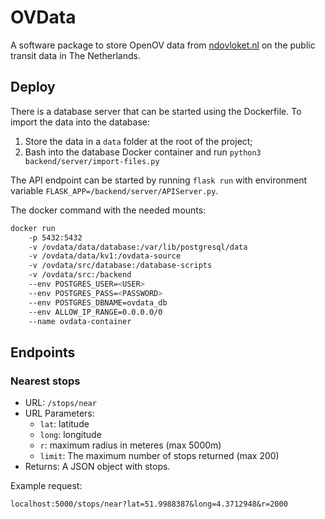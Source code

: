 # OVData

A software package to store OpenOV data from [ndovloket.nl](ndovloket.nl) on the public transit data in The Netherlands. 

## Deploy

There is a database server that can be started using the Dockerfile. To import the data into the database:

 1. Store the data in a `data` folder at the root of the project;
 2. Bash into the database Docker container and run `python3 backend/server/import-files.py`

The API endpoint can be started by running `flask run` with environment variable `FLASK_APP=/backend/server/APIServer.py`.

The docker command with the needed mounts:

```bash
docker run
    -p 5432:5432
    -v /ovdata/data/database:/var/lib/postgresql/data
    -v /ovdata/data/kv1:/ovdata-source
    -v /ovdata/src/database:/database-scripts
    -v /ovdata/src:/backend
    --env POSTGRES_USER=<USER>
    --env POSTGRES_PASS=<PASSWORD>
    --env POSTGRES_DBNAME=ovdata_db
    --env ALLOW_IP_RANGE=0.0.0.0/0
    --name ovdata-container
```

## Endpoints


### Nearest stops

*   URL: `/stops/near`
*   URL Parameters:
    * `lat`: latitude
    * `long`: longitude
    * `r`: maximum radius in meteres (max 5000m)
    * `limit`: The maximum number of stops returned (max 200)
* Returns: A JSON object with stops.

Example request:

```
localhost:5000/stops/near?lat=51.9988387&long=4.3712948&r=2000
```
